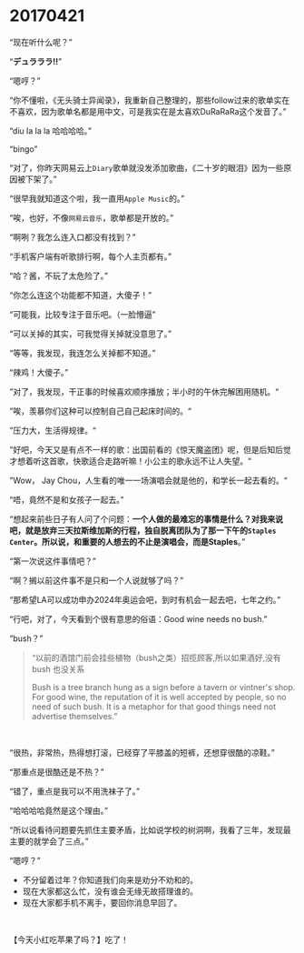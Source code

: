 # 20170421

“现在听什么呢？”

“**デュラララ!!**”

“嗯哼？”

“你不懂啦，《无头骑士异闻录》，我重新自己整理的，那些follow过来的歌单实在不喜欢，因为歌单名都是用中文，可是我实在是太喜欢DuRaRaRa这个发音了。”

“diu la la la 哈哈哈哈。”

“bingo”

“对了，你昨天网易云上`Diary`歌单就没发添加歌曲，《二十岁的眼泪》因为一些原因被下架了。”

“很早我就知道这个啦，我一直用`Apple Music`的。”

“唉，也好，不像`网易云音乐`，歌单都是开放的。”

“啊咧？我怎么连入口都没有找到？”

“手机客户端有听歌排行啊，每个人主页都有。”

“哈？酱，不玩了太危险了。”

“你怎么连这个功能都不知道，大傻子！”

“可能我，比较专注于音乐吧。（一脸懵逼”

“可以关掉的其实，可我觉得关掉就没意思了。”

“等等，我发现，我连怎么关掉都不知道。”

“辣鸡！大傻子。”

”对了，我发现，干正事的时候喜欢顺序播放；半小时的午休完解困用随机。“

”唉，羡慕你们这种可以控制自己自己起床时间的。“

”压力大，生活得规律。“

”好吧，今天又是有点不一样的歌：出国前看的《惊天魔盗团》呢，但是后知后觉才想着听这首歌，快歌适合走路听嘛！小公主的歌永远不让人失望。“

”Wow， Jay Chou，人生看的唯一一场演唱会就是他的，和学长一起去看的。“

“唔，竟然不是和女孩子一起去。”

“想起来前些日子有人问了个问题：**一个人做的最难忘的事情是什么？**对我来说吧，就是放弃三天拉斯维加斯的行程，独自脱离团队为了那一下午的`Staples Center`。所以说，和重要的人想去的不止是演唱会，而是**Staples**。”

“第一次说这件事情吧？”

“啊？搁以前这件事不是只和一个人说就够了吗？”

“那希望LA可以成功申办2024年奥运会吧，到时有机会一起去吧，七年之约。”

“行吧，对了，今天看到个很有意思的俗语：Good wine needs no bush.”

“bush？”

> “以前的酒馆门前会挂些植物（bush之类）招揽顾客,所以如果酒好,没有 bush 也没关系
>
> Bush is a tree branch hung as a sign before a tavern or vintner's shop. For good wine, the reputation of it is well accepted by people, so no need of such bush. It is a metaphor for that good things need not advertise themselves.”

<br/>

“很热，非常热，热得想打滚，已经穿了平膝盖的短裤，还想穿很酷的凉鞋。”

“那重点是很酷还是不热？”

“错了，重点是我可以不用洗袜子了。”

“哈哈哈哈竟然是这个理由。”

“所以说看待问题要先抓住主要矛盾，比如说学校的树洞啊，我看了三年，发现最主要的就学会了三点。”

“嗯哼？”

* 不分留着过年？你知道我们向来是劝分不劝和的。
* 现在大家都这么忙，没有谁会无缘无故搭理谁的。
* 现在大家都手机不离手，要回你消息早回了。

<br/>

【今天小红吃苹果了吗？】吃了！